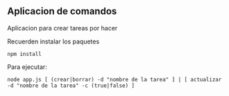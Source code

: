 ## Aplicacion de comandos

Aplicacion para crear tareas por hacer

Recuerden instalar los paquetes

````
npm install
````

Para ejecutar:

````
node app.js [ (crear|borrar) -d "nombre de la tarea" ] | [ actualizar -d "nombre de la tarea" -c (true|false) ]
````